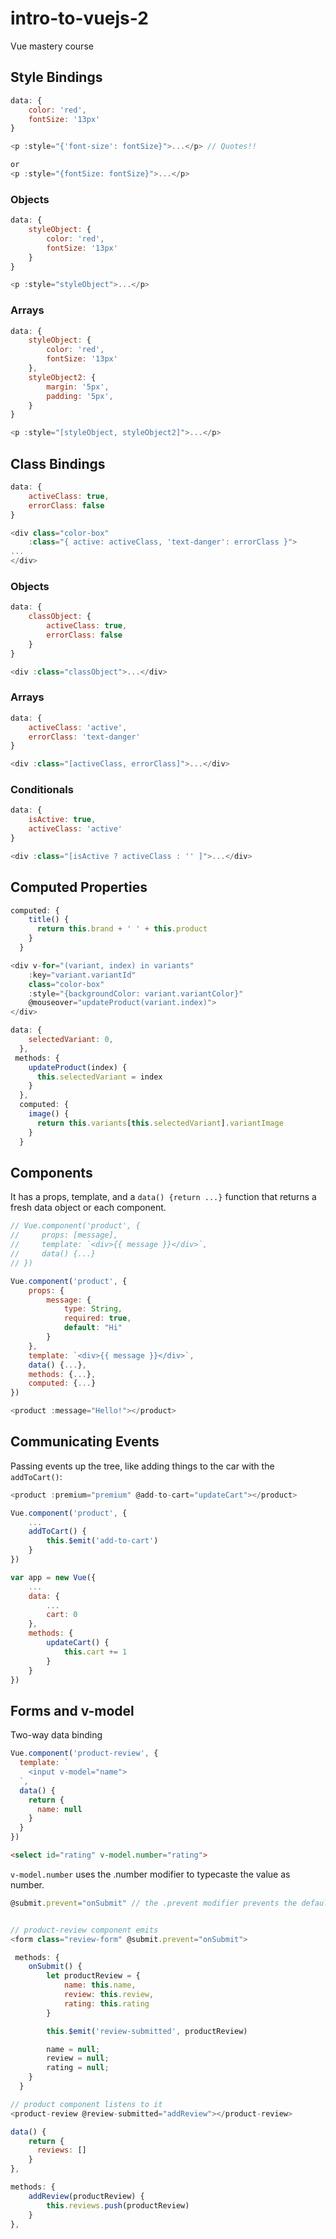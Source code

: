 # intro-to-vuejs-2
Vue mastery course

## Style Bindings

```js
data: {
    color: 'red',
    fontSize: '13px'
}

<p :style="{'font-size': fontSize}">...</p> // Quotes!!

or 
<p :style="{fontSize: fontSize}">...</p>
```

### Objects

```js
data: {
    styleObject: {
        color: 'red',
        fontSize: '13px'
    }
}

<p :style="styleObject">...</p>
```

### Arrays

```js
data: {
    styleObject: {
        color: 'red',
        fontSize: '13px'
    },
    styleObject2: {
        margin: '5px',
        padding: '5px',
    }
}

<p :style="[styleObject, styleObject2]">...</p>
```

## Class Bindings

```js
data: {
    activeClass: true,
    errorClass: false
}

<div class="color-box"
    :class="{ active: activeClass, 'text-danger': errorClass }">
...
</div>
```

### Objects

```js
data: {
    classObject: {
        activeClass: true,
        errorClass: false
    }
}

<div :class="classObject">...</div>
```

### Arrays

```js
data: {
    activeClass: 'active',
    errorClass: 'text-danger'
}

<div :class="[activeClass, errorClass]">...</div>
```


### Conditionals

```js
data: {
    isActive: true,
    activeClass: 'active'
}

<div :class="[isActive ? activeClass : '' ]">...</div>
```

## Computed Properties

```js
computed: {
    title() {
      return this.brand + ' ' + this.product
    }
  }
```

```js
<div v-for="(variant, index) in variants" 
    :key="variant.variantId" 
    class="color-box"
    :style="{backgroundColor: variant.variantColor}"
    @mouseover="updateProduct(variant.index)">
</div>

data: {
    selectedVariant: 0,
  },
 methods: {
    updateProduct(index) {
      this.selectedVariant = index
    }
  },
  computed: {
    image() {
      return this.variants[this.selectedVariant].variantImage
    }
  }
  ```

  ## Components

  It has a props, template, and a `data() {return ...}` function that returns a fresh data object or each component.

```js
// Vue.component('product', {
//     props: [message],
//     template: `<div>{{ message }}</div>`,
//     data() {...}
// })

Vue.component('product', {
    props: {
        message: {
            type: String,
            required: true,
            default: "Hi"
        }
    },
    template: `<div>{{ message }}</div>`,
    data() {...},
    methods: {...},
    computed: {...}
})

<product :message="Hello!"></product>
```

## Communicating Events

Passing events up the tree, like adding things to the car with the `addToCart()`:

```js
<product :premium="premium" @add-to-cart="updateCart"></product>

Vue.component('product', {
    ...
    addToCart() {
        this.$emit('add-to-cart')
    }
})

var app = new Vue({
    ...
    data: {
        ...
        cart: 0
    },
    methods: {
        updateCart() {
            this.cart += 1
        }
    }
})
```

## Forms and v-model

Two-way data binding

```js
Vue.component('product-review', {
  template: `
    <input v-model="name">
  `,
  data() {
    return {
      name: null
    }
  }
})
```

```html
<select id="rating" v-model.number="rating">
```

`v-model.number` uses the .number modifier to typecaste the value as number.

```js
@submit.prevent="onSubmit" // the .prevent modifier prevents the default, thye page won't refresh after submitting
```

```js

// product-review component emits
<form class="review-form" @submit.prevent="onSubmit">

 methods: {
    onSubmit() {
        let productReview = {
            name: this.name,
            review: this.review,
            rating: this.rating
        }

        this.$emit('review-submitted', productReview)

        name = null;
        review = null;
        rating = null;
    }
  }

// product component listens to it
<product-review @review-submitted="addReview"></product-review>

data() {
    return {
      reviews: []
    }
},

methods: {
    addReview(productReview) {
        this.reviews.push(productReview)
    }
},
```

